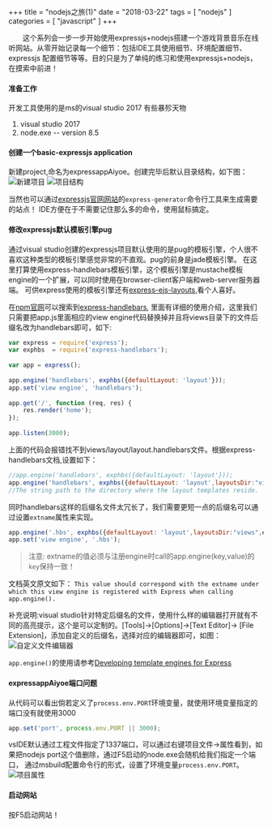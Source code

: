 +++
title = "nodejs之旅(1)"
date = "2018-03-22"
tags = [ "nodejs" ]
categories = [ "javascript" ]
+++

　　这个系列会一步一步开始使用expressjs+nodejs搭建一个游戏背景音乐在线听网站。从零开始记录每一个细节：包括IDE工具使用细节、环境配置细节、expressjs
配置细节等等。目的只是为了单纯的练习和使用expressjs+nodejs，在摸索中前进！
<!--more-->
#### 准备工作
开发工具使用的是ms的visual studio 2017 有些暴殄天物
1. visual studio 2017
2. node.exe -- version 8.5

#### 创建一个basic-expressjs application
新建project,命名为expressappAiyoe。创建完毕后默认目录结构，如下图：
![新建项目](/pictures/QQ20180322210357.png '点我显示')
![项目结构](/pictures/QQ20180322210527.png '点我显示')

当然也可以通过[expressjs官网网站](http://expressjs.com/zh-cn/ '点我访问')的`express-generator`命令行工具来生成需要的站点！
IDE方便在于不需要记住那么多的命令，使用鼠标搞定。

#### 修改expressjs默认模板引擎pug
通过visual studio创建的expressjs项目默认使用的是pug的模板引擎，个人很不喜欢这种类型的模板引擎感觉非常的不直观。pug的前身是jade模板引擎。
在这里打算使用express-handlebars模板引擎，这个模板引擎是mustache模板engine的一个扩展，可以同时使用在browser-client客户端和web-server服务器端。
可供express使用的模板引擎还有[express-ejs-layouts](https://www.npmjs.com/package/express-ejs-layouts '点我访问'),看个人喜好。

在[npm官网](https://www.npmjs.com/ '点我访问')可以搜索到[express-handlebars](https://www.npmjs.com/package/express-handlebars '点我访问'),
里面有详细的使用介绍，这里我们只需要把app.js里面相应的view engine代码替换掉并且将views目录下的文件后缀名改为handlebars即可，如下:
```javascript
var express = require('express');
var exphbs  = require('express-handlebars');
 
var app = express();
 
app.engine('handlebars', exphbs({defaultLayout: 'layout'}));
app.set('view engine', 'handlebars');
 
app.get('/', function (req, res) {
    res.render('home');
});
 
app.listen(3000);
```
上面的代码会报错找不到views/layout/layout.handlebars文件。根据express-handlebars文档,设置如下：
```javascript
//app.engine('handlebars', exphbs({defaultLayout: 'layout'}));
app.engine('handlebars', exphbs({defaultLayout: 'layout',layoutsDir:"views"}));
//The string path to the directory where the layout templates reside.
```
同时handlebars这样的后缀名文件太冗长了，我们需要更短一点的后缀名可以通过设置`extname`属性来实现。
```javascript
app.engine('.hbs', exphbs({defaultLayout: 'layout',layoutsDir:"views",extname='.hbs'}));
app.set('view engine', '.hbs');
```
>注意: extname的值必须与注册engine时call的app.engine(key,value)的`key`保持一致！

文档英文原文如下：
`This value should correspond with the extname under which this view engine is registered with Express when calling app.engine().`

补充说明:visual studio针对特定后缀名的文件，使用什么样的编辑器打开就有不同的高亮提示，这个是可以定制的。[Tools]->[Options]->[Text Editor]->
[File Extension]，添加自定义的后缀名，选择对应的编辑器即可，如图：
![自定义文件编辑器](/pictures/QQ20180322212910.png '点我显示')

`app.engine()`的使用请参考[Developing template engines for Express](http://expressjs.com/en/advanced/developing-template-engines.html '点我访问')

#### expressappAiyoe端口问题
从代码可以看出倘若定义了`process.env.PORT`环境变量，就使用环境变量指定的端口没有就使用3000
```javascript
app.set('port', process.env.PORT || 3000);
```
vsIDE默认通过工程文件指定了1337端口，可以通过右键项目文件->属性看到，如果把nodejs port这个值删除，通过F5启动的node.exe会随机给我们指定一个端口，
通过msbuild配置命令行的形式，设置了环境变量`process.env.PORT`。
![项目属性](/pictures/QQ20180322214706.png '点我显示')

#### 启动网站
按F5启动网站！
